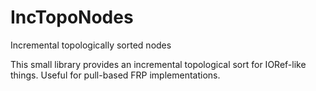 # IncTopoNodes
Incremental topologically sorted nodes

This small library provides an incremental topological sort for IORef-like things. Useful for pull-based FRP implementations.
